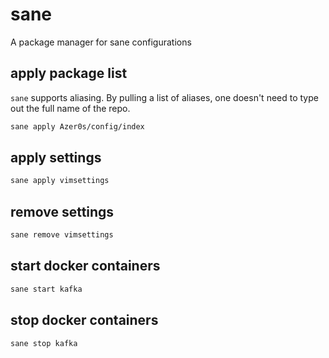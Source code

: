 # sane

A package manager for sane configurations

## apply package list

`sane` supports aliasing. By pulling a list of aliases, one doesn't need to type out the full name of the repo.

```bash
sane apply Azer0s/config/index
```

## apply settings

```bash
sane apply vimsettings
```

## remove settings

```bash
sane remove vimsettings
```

## start docker containers

```bash
sane start kafka
```

## stop docker containers

```bash
sane stop kafka
```
